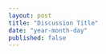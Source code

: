 ```yaml
---
layout: post
title: "Discussion Title"
date: "year-month-day"
published: false
---
```


<!---  add your title for discussion (maybe discussion 1) and set the published to 'true' when you want students to see it or if you want to see it in your local server, all dates are numeral, so the only valid date is something like 2021-03-11 for March 11, 2021, keep the double quotes. other than that, the file is .md, so use markdown syntax and latex to write, no html, but you can if you want. --->
